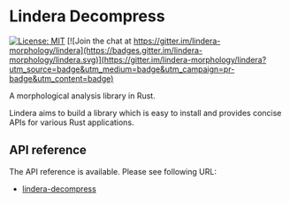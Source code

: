 # Lindera Decompress

[![License: MIT](https://img.shields.io/badge/License-MIT-yellow.svg)](https://opensource.org/licenses/MIT) [![Join the chat at https://gitter.im/lindera-morphology/lindera](https://badges.gitter.im/lindera-morphology/lindera.svg)](https://gitter.im/lindera-morphology/lindera?utm_source=badge&utm_medium=badge&utm_campaign=pr-badge&utm_content=badge)

A morphological analysis library in Rust.

Lindera aims to build a library which is easy to install and provides concise APIs for various Rust applications.


## API reference

The API reference is available. Please see following URL:
- <a href="https://docs.rs/lindera-decompress" target="_blank">lindera-decompress</a>
